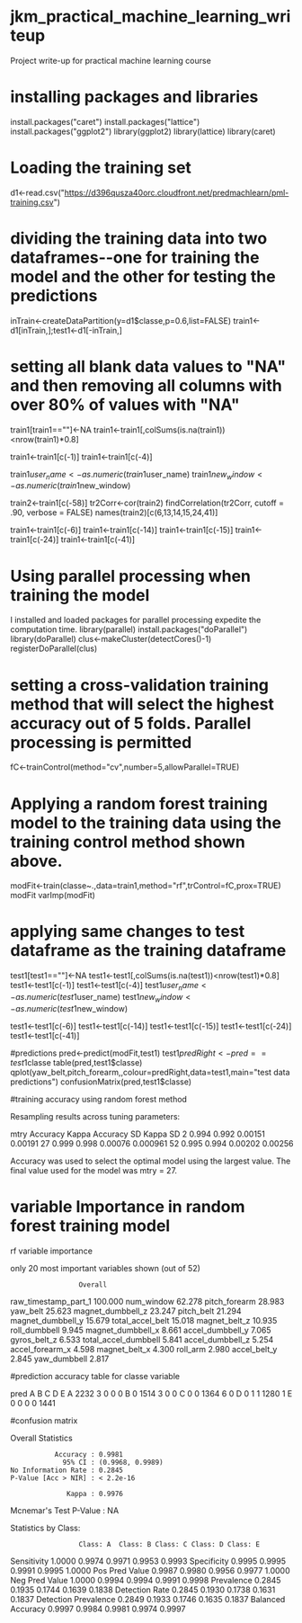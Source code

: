 # jkm_practical_machine_learning_writeup
Project write-up for practical machine learning course

# installing packages and libraries
install.packages("caret")
install.packages("lattice")
install.packages("ggplot2")
library(ggplot2)
library(lattice)
library(caret)

# Loading the training set 
d1<-read.csv("https://d396qusza40orc.cloudfront.net/predmachlearn/pml-training.csv")

# dividing the training data into two dataframes--one for training the model and the other for testing the predictions
inTrain<-createDataPartition(y=d1$classe,p=0.6,list=FALSE)
train1<-d1[inTrain,];test1<-d1[-inTrain,]

# setting all blank data values to "NA" and then removing all columns with over 80% of values with "NA"
train1[train1==""]<-NA
train1<-train1[,colSums(is.na(train1))<nrow(train1)*0.8]

train1<-train1[c(-1)]
train1<-train1[c(-4)]

train1$user_name<-as.numeric(train1$user_name)
train1$new_window<-as.numeric(train1$new_window)

train2<-train1[c(-58)]
tr2Corr<-cor(train2)
findCorrelation(tr2Corr, cutoff = .90, verbose = FALSE)
names(train2)[c(6,13,14,15,24,41)] 

train1<-train1[c(-6)]
train1<-train1[c(-14)]
train1<-train1[c(-15)]
train1<-train1[c(-24)]
train1<-train1[c(-41)]

# Using parallel processing when training the model
I installed and loaded packages for parallel processing expedite the computation time. 
library(parallel)
install.packages("doParallel")
library(doParallel)
clus<-makeCluster(detectCores()-1)
registerDoParallel(clus)

# setting a cross-validation training method that will select the highest accuracy out of 5 folds.  Parallel processing is permitted 
fC<-trainControl(method="cv",number=5,allowParallel=TRUE)

# Applying a random forest training model to the training data using the training control method shown above. 
modFit<-train(classe~.,data=train1,method="rf",trControl=fC,prox=TRUE)  
modFit
varImp(modFit)

# applying same changes to test dataframe as the training dataframe
test1[test1==""]<-NA
test1<-test1[,colSums(is.na(test1))<nrow(test1)*0.8]
test1<-test1[c(-1)]
test1<-test1[c(-4)]
test1$user_name<-as.numeric(test1$user_name)
test1$new_window<-as.numeric(test1$new_window)
           
test1<-test1[c(-6)]
test1<-test1[c(-14)]
test1<-test1[c(-15)]
test1<-test1[c(-24)]
test1<-test1[c(-41)]
                                     
#predictions
pred<-predict(modFit,test1)
test1$predRight<-pred==test1$classe
table(pred,test1$classe)
qplot(yaw_belt,pitch_forearm,,colour=predRight,data=test1,main="test data predictions")
confusionMatrix(pred,test1$classe)

#training accuracy using random forest method

Resampling results across tuning parameters:

  mtry  Accuracy  Kappa  Accuracy SD  Kappa SD
  2     0.994     0.992  0.00151      0.00191 
  27    0.999     0.998  0.00076      0.000961
  52    0.995     0.994  0.00202      0.00256 

Accuracy was used to select the optimal model using  the largest value.
The final value used for the model was mtry = 27. 

# variable Importance in random forest training model

rf variable importance

  only 20 most important variables shown (out of 52)

                     Overall
raw_timestamp_part_1 100.000
num_window            62.278
pitch_forearm         28.983
yaw_belt              25.623
magnet_dumbbell_z     23.247
pitch_belt            21.294
magnet_dumbbell_y     15.679
total_accel_belt      15.018
magnet_belt_z         10.935
roll_dumbbell          9.945
magnet_dumbbell_x      8.661
accel_dumbbell_y       7.065
gyros_belt_z           6.533
total_accel_dumbbell   5.841
accel_dumbbell_z       5.254
accel_forearm_x        4.598
magnet_belt_x          4.300
roll_arm               2.980
accel_belt_y           2.845
yaw_dumbbell           2.817


#prediction accuracy table for classe variable

pred    A    B    C    D    E
   A 2232    3    0    0    0
   B    0 1514    3    0    0
   C    0    0 1364    6    0
   D    0    1    1 1280    1
   E    0    0    0    0 1441


#confusion matrix

Overall Statistics
                                          
               Accuracy : 0.9981          
                 95% CI : (0.9968, 0.9989)
    No Information Rate : 0.2845          
    P-Value [Acc > NIR] : < 2.2e-16       
                                            
                  Kappa : 0.9976          
 Mcnemar's Test P-Value : NA              

Statistics by Class:
                            
                     Class: A  Class: B Class: C Class: D Class: E
Sensitivity            1.0000   0.9974   0.9971   0.9953   0.9993
Specificity            0.9995   0.9995   0.9991   0.9995   1.0000
Pos Pred Value         0.9987   0.9980   0.9956   0.9977   1.0000
Neg Pred Value         1.0000   0.9994   0.9994   0.9991   0.9998
Prevalence             0.2845   0.1935   0.1744   0.1639   0.1838
Detection Rate         0.2845   0.1930   0.1738   0.1631   0.1837
Detection Prevalence   0.2849   0.1933   0.1746   0.1635   0.1837
Balanced Accuracy      0.9997   0.9984   0.9981   0.9974   0.9997


